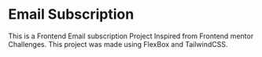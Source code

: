 # Email Subscription

This is a Frontend Email subscription Project Inspired from Frontend mentor Challenges. This project was made using FlexBox and TailwindCSS.
